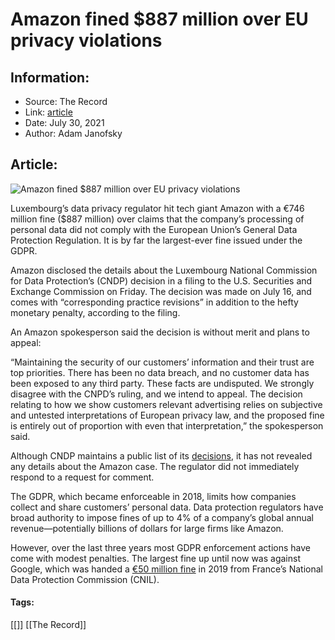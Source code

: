# Amazon fined $887 million over EU privacy violations
### 

## Information:
+ Source: The Record
+ Link: [article](https://therecord.media/amazon-fined-887-million-over-eu-privacy-violations/)
+ Date: July 30, 2021
+ Author: Adam Janofsky


## Article:
![Amazon fined $887 million over EU privacy violations](https://therecord.media/wp-content/uploads/2021/07/Amazon_-_official_opening_6352123585-1.jpg)

Luxembourg’s data privacy regulator hit tech giant Amazon with a €746 million fine ($887 million) over claims that the company’s processing of personal data did not comply with the European Union’s General Data Protection Regulation. It is by far the largest-ever fine issued under the GDPR.


Amazon disclosed the details about the Luxembourg National Commission for Data Protection’s (CNDP) decision in a filing to the U.S. Securities and Exchange Commission on Friday. The decision was made on July 16, and comes with “corresponding practice revisions” in addition to the hefty monetary penalty, according to the filing.


An Amazon spokesperson said the decision is without merit and plans to appeal: 


“Maintaining the security of our customers’ information and their trust are top priorities. There has been no data breach, and no customer data has been exposed to any third party. These facts are undisputed. We strongly disagree with the CNPD’s ruling, and we intend to appeal. The decision relating to how we show customers relevant advertising relies on subjective and untested interpretations of European privacy law, and the proposed fine is entirely out of proportion with even that interpretation,” the spokesperson said.


Although CNDP maintains a public list of its [decisions](https://cnpd.public.lu/en/decisions-sanctions.html), it has not revealed any details about the Amazon case. The regulator did not immediately respond to a request for comment.


The GDPR, which became enforceable in 2018, limits how companies collect and share customers’ personal data. Data protection regulators have broad authority to impose fines of up to 4% of a company’s global annual revenue—potentially billions of dollars for large firms like Amazon.


However, over the last three years most GDPR enforcement actions have come with modest penalties. The largest fine up until now was against Google, which was handed a [€50 million fine](https://www.cnil.fr/en/cnils-restricted-committee-imposes-financial-penalty-50-million-euros-against-google-llc) in 2019 from France’s National Data Protection Commission (CNIL).





#### Tags:
[[]] [[The Record]]
